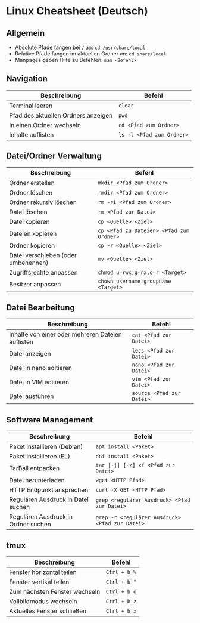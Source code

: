# Linux Cheatsheet (Deutsch)

## Allgemein

* Absolute Pfade fangen bei `/` an: `cd /usr/share/local`
* Relative Pfade fangen im aktuellen Ordner an: `cd share/local`
* Manpages geben Hilfe zu Befehlen: `man <Befehl>`

## Navigation

| Beschreibung | Befehl |
|---|---|
| Terminal leeren | `clear` |
| Pfad des aktuellen Ordners anzeigen | `pwd` |
| In einen Ordner wechseln | `cd <Pfad zum Ordner>` |
| Inhalte auflisten | `ls -l <Pfad zum Ordner>` |

## Datei/Ordner Verwaltung

| Beschreibung | Befehl |
|---|---|
| Ordner erstellen | `mkdir <Pfad zum Ordner>` |
| Ordner löschen | `rmdir <Pfad zum Ordner>` |
| Ordner rekursiv löschen | `rm -ri <Pfad zum Ordner>` |
| Datei löschen | `rm <Pfad zur Datei>` |
| Datei kopieren | `cp <Quelle> <Ziel>` |
| Dateien kopieren | `cp <Pfad zu Dateien> <Pfad zum Ordner>` |
| Ordner kopieren | `cp -r <Quelle> <Ziel>` |
| Datei verschieben (oder umbenennen) | `mv <Quelle> <Ziel>` |
| Zugriffsrechte anpassen | `chmod u=rwx,g=rx,o=r <Target>` |
| Besitzer anpassen | `chown username:groupname <Target>` |

## Datei Bearbeitung

| Beschreibung | Befehl |
|---|---|
| Inhalte von einer oder mehreren Dateien auflisten | `cat <Pfad zur Datei>` |
| Datei anzeigen | `less <Pfad zur Datei>` |
| Datei in nano editieren | `nano <Pfad zur Datei>` |
| Datei in VIM editieren | `vim <Pfad zur Datei>` |
| Datei ausführen | `source <Pfad zur Datei>` |

## Software Management

| Beschreibung | Befehl |
|---|---|
| Paket installieren (Debian) | `apt install <Paket>` |
| Paket installieren (EL) | `dnf install <Paket>` |
| TarBall entpacken | `tar [-j] [-z] xf <Pfad zur Datei>` |
| Datei herunterladen | `wget <HTTP Pfad>` |
| HTTP Endpunkt ansprechen | `curl -X GET <HTTP Pfad>` |
| Regulären Ausdruck in Datei suchen | `grep <regulärer Ausdruck> <Pfad zur Datei>` |
| Regulären Ausdruck in Ordner suchen | `grep -r <regulärer Ausdruck> <Pfad zur Datei>` |

## tmux

| Beschreibung | Befehl |
|---|---|
| Fenster horizontal teilen | `Ctrl + b %` |
| Fenster vertikal teilen | `Ctrl + b "` |
| Zum nächsten Fenster wechseln | `Ctrl + b o` |
| Vollbildmodus wechseln | `Ctrl + b z` |
| Aktuelles Fenster schließen | `Ctrl + b x` |
